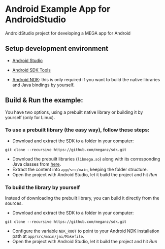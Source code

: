 # Android Example App for AndroidStudio

AndroidStudio project for developing a MEGA app for Android

## Setup development environment

* [Android Studio](http://developer.android.com/intl/es/sdk/index.html)

* [Android SDK Tools](http://developer.android.com/intl/es/sdk/index.html#Other)

* [Android NDK](http://developer.android.com/intl/es/ndk/downloads/index.html): this is only required if you want to build the native libraries and Java bindings by yourself.

## Build & Run the example:

You have two options, using a prebuilt native library or building it by yourself (only for Linux).

### To use a prebuilt library (the easy way), follow these steps:

* Download and extract the SDK to a folder in your computer: 
```
git clone --recursive https://github.com/meganz/sdk.git
```
* Download the prebuilt libraries (`libmega.so`) along with its corresponding Java classes from [here](https://mega.nz/#!zktVFAyS!ZzvOYnU-I6cmKgc3_rA-UIJh98suyLAM6BPF7_57BoM).
* Extract the content into `app/src/main`, keeping the folder structure.
* Open the project with Android Studio, let it build the project and hit _*Run*_

### To build the library by yourself

Instead of downloading the prebuilt library, you can build it directly from the sources.

* Download and extract the SDK to a folder in your computer: 
```
git clone --recursive https://github.com/meganz/sdk.git
```
* Configure the variable `NDK_ROOT` to point to your Android NDK installation path at `app/src/main/jni/Makefile`.
* Open the project with Android Studio, let it build the project and hit _*Run*_
